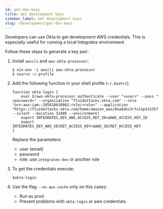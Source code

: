 ```yaml
---
id: get-dev-keys
title: Get development keys
sidebar_label: Get development keys
slug: /development/get-dev-keys
---
```


Developers can use Okta to get development AWS credentials.
This is especially useful for running a local Integrates environment.

Follow these steps to generate a key pair:

1. Install `awscli` and `aws-okta-processor`:

    ```
    $ nix-env -i awscli aws-okta-processor
    $ source ~/.profile
    ```

1. Add the following function in your shell profile (`~/.bashrc`):

    ```
    function okta-login {
        eval $(aws-okta-processor authenticate --user "<user>" --pass "<password>" --organization "fluidattacks.okta.com" --role "arn:aws:iam::205810638802:role/<role>" --application "https://fluidattacks.okta.com/home/amazon_aws/0oa9ahz3rfx1SpStS357/272" --silent --duration 32400 --environment)
        export INTEGRATES_DEV_AWS_ACCESS_KEY_ID=$AWS_ACCESS_KEY_ID
        export INTEGRATES_DEV_AWS_SECRET_ACCESS_KEY=$AWS_SECRET_ACCESS_KEY
    }
    ```

    Replace the parameters:
    - user (email)
    - password
    - role: use `integrates-dev` or another role

1. To get the credentials execute:
    ```
    $okta-login
    ```

1. Use the flag `--no-aws-cache` only on this cases:
   - Run as prod.
   - Present problems with `okta-login` or aws credentials.
